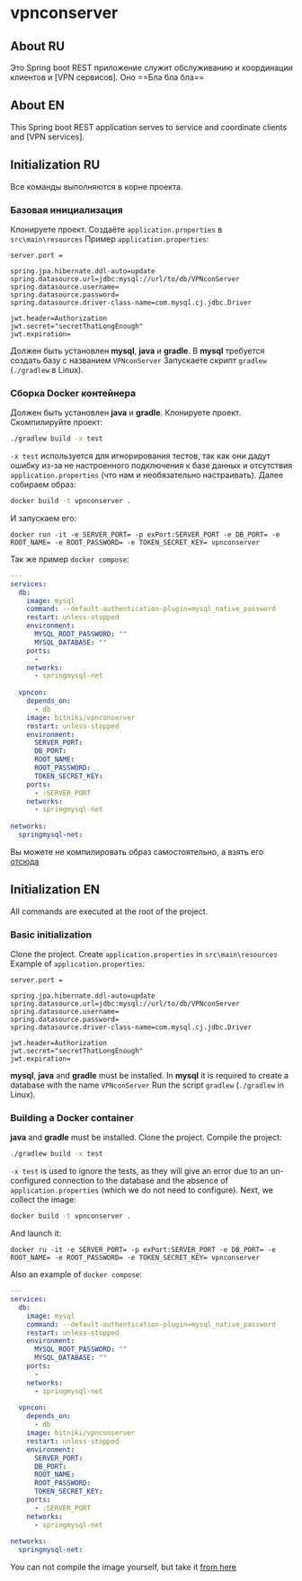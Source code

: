 # vpnconserver
## About RU
Это Spring boot REST приложение служит обслуживанию и координации клиентов и [VPN сервисов]. Оно ==Бла бла бла==
## About EN
This Spring boot REST application serves to service and coordinate clients and [VPN services].

## Initialization RU
Все команды выполняются в корне проекта.
### Базовая инициализация
Клонируете проект.
Создаёте `application.properties` в `src\main\resources`
Пример `application.properties`:
```properties
server.port =  
  
spring.jpa.hibernate.ddl-auto=update  
spring.datasource.url=jdbc:mysql://url/to/db/VPNconServer
spring.datasource.username=
spring.datasource.password=  
spring.datasource.driver-class-name=com.mysql.cj.jdbc.Driver  
  
jwt.header=Authorization  
jwt.secret="secretThatLongEnough"  
jwt.expiration=
```
Должен быть установлен __mysql__, __java__ и __gradle__.
В __mysql__ требуется создать базу с названием `VPNconServer`
Запускаете скрипт `gradlew` (`./gradlew` в Linux).

### Сборка Docker контейнера
Должен быть установлен __java__ и __gradle__.
Клонируете проект.
Скомпилируйте проект:
```bash
./gradlew build -x test
```
`-x test` используется для игнорирования тестов, так как они дадут ошибку из-за не настроенного подключения к базе данных и отсутствия `application.properties` (что нам и необязательно настраивать).
Далее собираем образ:
```bash
docker build -t vpnconserver .
```
И запускаем его:
```
docker run -it -e SERVER_PORT= -p exPort:SERVER_PORT -e DB_PORT= -e ROOT_NAME= -e ROOT_PASSWORD= -e TOKEN_SECRET_KEY= vpnconserver
```
Так же пример `docker compose`:
```yml
---
services:
  db:
    image: mysql
    command: --default-authentication-plugin=mysql_native_password
    restart: unless-stopped
    environment:
      MYSQL_ROOT_PASSWORD: ""
      MYSQL_DATABASE: ""
    ports:
      - 
    networks:
      - springmysql-net
      
  vpncon:
    depends_on:
      - db
    image: bitniki/vpnconserver
    restart: unless-stopped
    environment:
      SERVER_PORT: 
      DB_PORT: 
      ROOT_NAME: 
      ROOT_PASSWORD: 
      TOKEN_SECRET_KEY:
    ports:
      - :SERVER_PORT
    networks:
      - springmysql-net
      
networks:
  springmysql-net:
```

Вы можете не компилировать образ самостоятельно, а взять его [отсюда](https://hub.docker.com/r/bitniki/vpnconserver) 

## Initialization EN
All commands are executed at the root of the project.
### Basic initialization
Clone the project.
Create `application.properties` in `src\main\resources`
Example of `application.properties`:
```properties
server.port =  
  
spring.jpa.hibernate.ddl-auto=update  
spring.datasource.url=jdbc:mysql://url/to/db/VPNconServer
spring.datasource.username=
spring.datasource.password=  
spring.datasource.driver-class-name=com.mysql.cj.jdbc.Driver  
  
jwt.header=Authorization  
jwt.secret="secretThatLongEnough"  
jwt.expiration=
```
__mysql__, __java__ and __gradle__ must be installed.
In __mysql__ it is required to create a database with the name `VPNconServer`
Run the script `gradlew` (`./gradlew` in Linux).

### Building a Docker container
__java__ and __gradle__ must be installed.
Clone the project.
Compile the project:
```bash
./gradlew build -x test
```
`-x test` is used to ignore the tests, as they will give an error due to an un-configured connection to the database and the absence of `application.properties` (which we do not need to configure).
Next, we collect the image:
```bash
docker build -t vpnconserver .
```
And launch it:
```
docker ru -it -e SERVER_PORT= -p exPort:SERVER_PORT -e DB_PORT= -e ROOT_NAME= -e ROOT_PASSWORD= -e TOKEN_SECRET_KEY= vpnconserver
```
Also an example of `docker compose`:
```yml
---
services:
  db:
    image: mysql
    command: --default-authentication-plugin=mysql_native_password
    restart: unless-stopped
    environment:
      MYSQL_ROOT_PASSWORD: ""
      MYSQL_DATABASE: ""
    ports:
      - 
    networks:
      - springmysql-net
      
  vpncon:
    depends_on:
      - db
    image: bitniki/vpnconserver
    restart: unless-stopped
    environment:
      SERVER_PORT: 
      DB_PORT: 
      ROOT_NAME: 
      ROOT_PASSWORD: 
      TOKEN_SECRET_KEY:
    ports:
      - :SERVER_PORT
    networks:
      - springmysql-net
      
networks:
  springmysql-net:
```

You can not compile the image yourself, but take it [from here](https://hub.docker.com/r/bitniki/vpnconserver )
